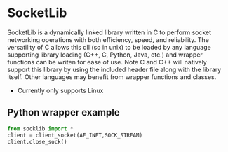 # SocketLib
SocketLib is a dynamically linked library written in C to perform socket networking operations with both efficiency, speed, and reliability.
The versatility of C allows this dll (so in unix) to be loaded by any language supporting library loading (C++, C, Python, Java, etc.) and wrapper functions can be writen for ease of use.
Note C and C++ will natively support this library by using the included header file along with the library itself. Other languages may benefit from wrapper functions and classes.
- Currently only supports Linux
## Python wrapper example
```python
from socklib import *
client = client_socket(AF_INET,SOCK_STREAM)
client.close_sock()
```
